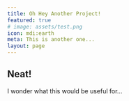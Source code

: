 ```yaml
---
title: Oh Hey Another Project!
featured: true
# image: assets/test.png
icon: mdi:earth
meta: This is another one...
layout: page
---
```


## Neat!
I wonder what this would be useful for...
